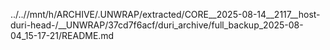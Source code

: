 ../..//mnt/h/ARCHIVE/.UNWRAP/extracted/CORE__2025-08-14__2117__host-duri-head-/__UNWRAP/37cd7f6acf/duri_archive/full_backup_2025-08-04_15-17-21/README.md